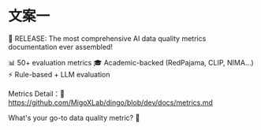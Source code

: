 # 文案一
🚀 RELEASE: The most comprehensive AI data quality metrics documentation ever assembled!

📊 50+ evaluation metrics
🎓 Academic-backed (RedPajama, CLIP, NIMA...)
⚡ Rule-based + LLM evaluation

Metrics Detail：📖 https://github.com/MigoXLab/dingo/blob/dev/docs/metrics.md

What's your go-to data quality metric? 🤔
